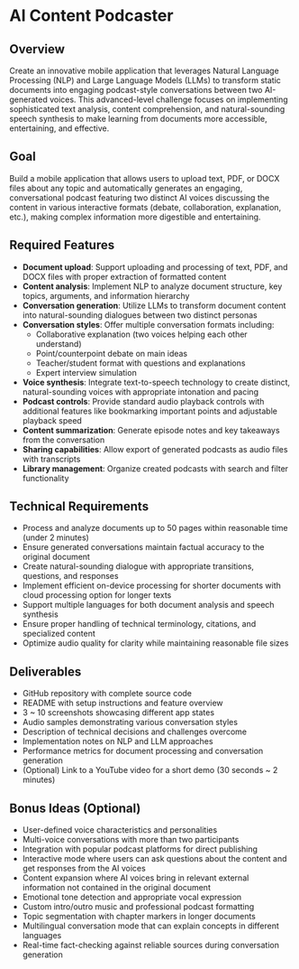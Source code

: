 # AI Content Podcaster

## Overview

Create an innovative mobile application that leverages Natural Language Processing (NLP) and Large Language Models (LLMs) to transform static documents into engaging podcast-style conversations between two AI-generated voices. This advanced-level challenge focuses on implementing sophisticated text analysis, content comprehension, and natural-sounding speech synthesis to make learning from documents more accessible, entertaining, and effective.

## Goal

Build a mobile application that allows users to upload text, PDF, or DOCX files about any topic and automatically generates an engaging, conversational podcast featuring two distinct AI voices discussing the content in various interactive formats (debate, collaboration, explanation, etc.), making complex information more digestible and entertaining.

## Required Features

- **Document upload**: Support uploading and processing of text, PDF, and DOCX files with proper extraction of formatted content
- **Content analysis**: Implement NLP to analyze document structure, key topics, arguments, and information hierarchy
- **Conversation generation**: Utilize LLMs to transform document content into natural-sounding dialogues between two distinct personas
- **Conversation styles**: Offer multiple conversation formats including:
  - Collaborative explanation (two voices helping each other understand)
  - Point/counterpoint debate on main ideas
  - Teacher/student format with questions and explanations
  - Expert interview simulation
- **Voice synthesis**: Integrate text-to-speech technology to create distinct, natural-sounding voices with appropriate intonation and pacing
- **Podcast controls**: Provide standard audio playback controls with additional features like bookmarking important points and adjustable playback speed
- **Content summarization**: Generate episode notes and key takeaways from the conversation
- **Sharing capabilities**: Allow export of generated podcasts as audio files with transcripts
- **Library management**: Organize created podcasts with search and filter functionality

## Technical Requirements

- Process and analyze documents up to 50 pages within reasonable time (under 2 minutes)
- Ensure generated conversations maintain factual accuracy to the original document
- Create natural-sounding dialogue with appropriate transitions, questions, and responses
- Implement efficient on-device processing for shorter documents with cloud processing option for longer texts
- Support multiple languages for both document analysis and speech synthesis
- Ensure proper handling of technical terminology, citations, and specialized content
- Optimize audio quality for clarity while maintaining reasonable file sizes

## Deliverables

- GitHub repository with complete source code
- README with setup instructions and feature overview
- 3 ~ 10 screenshots showcasing different app states
- Audio samples demonstrating various conversation styles
- Description of technical decisions and challenges overcome
- Implementation notes on NLP and LLM approaches
- Performance metrics for document processing and conversation generation
- (Optional) Link to a YouTube video for a short demo (30 seconds ~ 2 minutes)

## Bonus Ideas (Optional)

- User-defined voice characteristics and personalities
- Multi-voice conversations with more than two participants
- Integration with popular podcast platforms for direct publishing
- Interactive mode where users can ask questions about the content and get responses from the AI voices
- Content expansion where AI voices bring in relevant external information not contained in the original document
- Emotional tone detection and appropriate vocal expression
- Custom intro/outro music and professional podcast formatting
- Topic segmentation with chapter markers in longer documents
- Multilingual conversation mode that can explain concepts in different languages
- Real-time fact-checking against reliable sources during conversation generation
